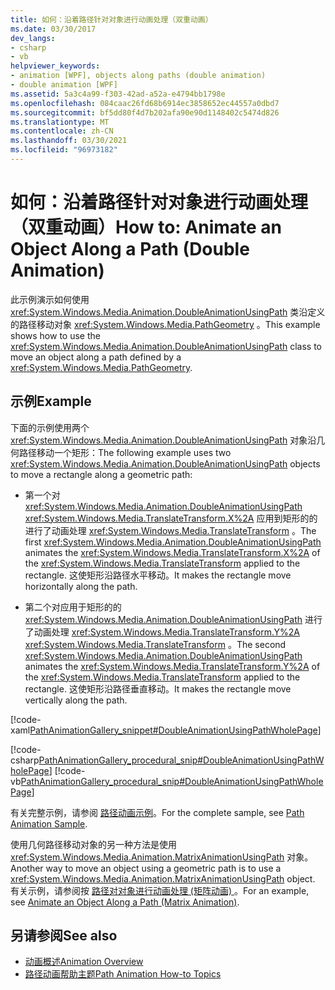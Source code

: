 ```yaml
---
title: 如何：沿着路径针对对象进行动画处理（双重动画）
ms.date: 03/30/2017
dev_langs:
- csharp
- vb
helpviewer_keywords:
- animation [WPF], objects along paths (double animation)
- double animation [WPF]
ms.assetid: 5a3c4a99-f303-42ad-a52a-e4794bb1798e
ms.openlocfilehash: 084caac26fd68b6914ec3858652ec44557a0dbd7
ms.sourcegitcommit: bf5dd80f4d7b202afa90e90d1148402c5474d826
ms.translationtype: MT
ms.contentlocale: zh-CN
ms.lasthandoff: 03/30/2021
ms.locfileid: "96973182"
---
```

# <a name="how-to-animate-an-object-along-a-path-double-animation"></a><span data-ttu-id="9d35c-102">如何：沿着路径针对对象进行动画处理（双重动画）</span><span class="sxs-lookup"><span data-stu-id="9d35c-102">How to: Animate an Object Along a Path (Double Animation)</span></span>
<span data-ttu-id="9d35c-103">此示例演示如何使用 <xref:System.Windows.Media.Animation.DoubleAnimationUsingPath> 类沿定义的路径移动对象 <xref:System.Windows.Media.PathGeometry> 。</span><span class="sxs-lookup"><span data-stu-id="9d35c-103">This example shows how to use the <xref:System.Windows.Media.Animation.DoubleAnimationUsingPath> class to move an object along a path defined by a <xref:System.Windows.Media.PathGeometry>.</span></span>  
  
## <a name="example"></a><span data-ttu-id="9d35c-104">示例</span><span class="sxs-lookup"><span data-stu-id="9d35c-104">Example</span></span>  
 <span data-ttu-id="9d35c-105">下面的示例使用两个 <xref:System.Windows.Media.Animation.DoubleAnimationUsingPath> 对象沿几何路径移动一个矩形：</span><span class="sxs-lookup"><span data-stu-id="9d35c-105">The following example uses two <xref:System.Windows.Media.Animation.DoubleAnimationUsingPath> objects to move a rectangle along a geometric path:</span></span>  
  
- <span data-ttu-id="9d35c-106">第一个对 <xref:System.Windows.Media.Animation.DoubleAnimationUsingPath> <xref:System.Windows.Media.TranslateTransform.X%2A> 应用到矩形的的进行了动画处理 <xref:System.Windows.Media.TranslateTransform> 。</span><span class="sxs-lookup"><span data-stu-id="9d35c-106">The first <xref:System.Windows.Media.Animation.DoubleAnimationUsingPath> animates the <xref:System.Windows.Media.TranslateTransform.X%2A> of the <xref:System.Windows.Media.TranslateTransform> applied to the rectangle.</span></span> <span data-ttu-id="9d35c-107">这使矩形沿路径水平移动。</span><span class="sxs-lookup"><span data-stu-id="9d35c-107">It makes the rectangle move horizontally along the path.</span></span>  
  
- <span data-ttu-id="9d35c-108">第二个对应用于矩形的的 <xref:System.Windows.Media.Animation.DoubleAnimationUsingPath> 进行了动画处理 <xref:System.Windows.Media.TranslateTransform.Y%2A> <xref:System.Windows.Media.TranslateTransform> 。</span><span class="sxs-lookup"><span data-stu-id="9d35c-108">The second <xref:System.Windows.Media.Animation.DoubleAnimationUsingPath> animates the <xref:System.Windows.Media.TranslateTransform.Y%2A> of the <xref:System.Windows.Media.TranslateTransform> applied to the rectangle.</span></span> <span data-ttu-id="9d35c-109">这使矩形沿路径垂直移动。</span><span class="sxs-lookup"><span data-stu-id="9d35c-109">It makes the rectangle move vertically along the path.</span></span>  
  
 [!code-xaml[PathAnimationGallery_snippet#DoubleAnimationUsingPathWholePage](~/samples/snippets/csharp/VS_Snippets_Wpf/PathAnimationGallery_snippet/CS/doubleanimationusingpathexample.xaml#doubleanimationusingpathwholepage)]  
  
 [!code-csharp[PathAnimationGallery_procedural_snip#DoubleAnimationUsingPathWholePage](~/samples/snippets/csharp/VS_Snippets_Wpf/PathAnimationGallery_procedural_snip/CSharp/DoubleAnimationUsingPathExample.cs#doubleanimationusingpathwholepage)]
 [!code-vb[PathAnimationGallery_procedural_snip#DoubleAnimationUsingPathWholePage](~/samples/snippets/visualbasic/VS_Snippets_Wpf/PathAnimationGallery_procedural_snip/VisualBasic/DoubleAnimationUsingPathExample.vb#doubleanimationusingpathwholepage)]  
  
 <span data-ttu-id="9d35c-110">有关完整示例，请参阅 [路径动画示例](https://github.com/Microsoft/WPF-Samples/tree/master/Animation/PathAnimations)。</span><span class="sxs-lookup"><span data-stu-id="9d35c-110">For the complete sample, see [Path Animation Sample](https://github.com/Microsoft/WPF-Samples/tree/master/Animation/PathAnimations).</span></span>  
  
 <span data-ttu-id="9d35c-111">使用几何路径移动对象的另一种方法是使用 <xref:System.Windows.Media.Animation.MatrixAnimationUsingPath> 对象。</span><span class="sxs-lookup"><span data-stu-id="9d35c-111">Another way to move an object using a geometric path is to use a <xref:System.Windows.Media.Animation.MatrixAnimationUsingPath> object.</span></span> <span data-ttu-id="9d35c-112">有关示例，请参阅按 [路径对对象进行动画处理 (矩阵动画) ](how-to-animate-an-object-along-a-path-matrix-animation.md)。</span><span class="sxs-lookup"><span data-stu-id="9d35c-112">For an example, see [Animate an Object Along a Path (Matrix Animation)](how-to-animate-an-object-along-a-path-matrix-animation.md).</span></span>  
  
## <a name="see-also"></a><span data-ttu-id="9d35c-113">另请参阅</span><span class="sxs-lookup"><span data-stu-id="9d35c-113">See also</span></span>

- [<span data-ttu-id="9d35c-114">动画概述</span><span class="sxs-lookup"><span data-stu-id="9d35c-114">Animation Overview</span></span>](animation-overview.md)
- [<span data-ttu-id="9d35c-115">路径动画帮助主题</span><span class="sxs-lookup"><span data-stu-id="9d35c-115">Path Animation How-to Topics</span></span>](path-animation-how-to-topics.md)
